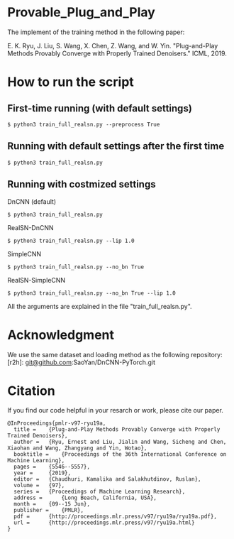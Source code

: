 # Provable_Plug_and_Play

The implement of the training method in the following paper: 

E. K. Ryu, J. Liu, S. Wang, X. Chen, Z. Wang, and W. Yin. "Plug-and-Play Methods Provably Converge with Properly Trained Denoisers." ICML, 2019.


How to run the script
========================

## First-time running (with default settings)
```
$ python3 train_full_realsn.py --preprocess True
```

## Running with default settings after the first time
```
$ python3 train_full_realsn.py
```

## Running with costmized settings

DnCNN (default)
```
$ python3 train_full_realsn.py
```
RealSN-DnCNN
```
$ python3 train_full_realsn.py --lip 1.0
```
SimpleCNN
```
$ python3 train_full_realsn.py --no_bn True
```
RealSN-SimpleCNN
```
$ python3 train_full_realsn.py --no_bn True --lip 1.0
```
All the arguments are explained in the file "train_full_realsn.py".


Acknowledgment
=========================
We use the same dataset and loading method as the following repository:
[r2h]: git@github.com:SaoYan/DnCNN-PyTorch.git


Citation
=========================
If you find our code helpful in your resarch or work, please cite our paper.
```
@InProceedings{pmlr-v97-ryu19a,
  title = 	 {Plug-and-Play Methods Provably Converge with Properly Trained Denoisers},
  author = 	 {Ryu, Ernest and Liu, Jialin and Wang, Sicheng and Chen, Xiaohan and Wang, Zhangyang and Yin, Wotao},
  booktitle = 	 {Proceedings of the 36th International Conference on Machine Learning},
  pages = 	 {5546--5557},
  year = 	 {2019},
  editor = 	 {Chaudhuri, Kamalika and Salakhutdinov, Ruslan},
  volume = 	 {97},
  series = 	 {Proceedings of Machine Learning Research},
  address = 	 {Long Beach, California, USA},
  month = 	 {09--15 Jun},
  publisher = 	 {PMLR},
  pdf = 	 {http://proceedings.mlr.press/v97/ryu19a/ryu19a.pdf},
  url = 	 {http://proceedings.mlr.press/v97/ryu19a.html}
}
```

